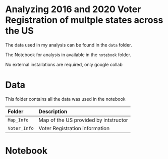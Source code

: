 # Analyzing 2016 and 2020 Voter Registration of multple states across the US   
The data used in my analysis can be found in the  `data` folder.

The Notebook for analysis in available in the `notebook` folder.

No external installations are required, only google collab

# Data
This folder contains all the data was used in the notebook

| Folder                | Description                                                                         |
|:----------------------|:------------------------------------------------------------------------------------|
| `Map_Info`         | Map of the US provided by intstructor                                  |
| `Voter_Info` | Voter Registration information                                    |

# Notebook
